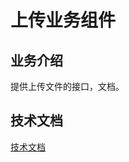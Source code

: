 # 上传业务组件

## 业务介绍

提供上传文件的接口，文档。

## 技术文档

[技术文档](https://phpzlc.github.io/doc/module/upload-business)
